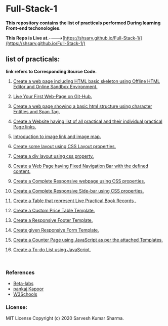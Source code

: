 # Full-Stack-1

**This repository contains the list of practicals performed During learning Front-end techonologies.**


**This Repo is Live at.**---->[https://shsarv.github.io/Full-Stack-1/](https://shsarv.github.io/Full-Stack-1/)



## list of practicals:

**link refers to Corresponding Source Code.**

1.  [Create a web page including HTML basic skeleton using Offline HTML Editor and Online Sandbox Environment.](https://github.com/shsarv/Full-Stack-1/blob/master/Practicals/practical1.html)

2.  [Live Your First Web-Page on Git-Hub.](https://github.com/shsarv/Full-Stack-1/blob/master/Practicals/practical2.html)

3.  [Create a web page showing a basic html structure using character Entities and Span Tag.](https://github.com/shsarv/Full-Stack-1/blob/master/Practicals/practical3.html)

4.  [Create a Website having list of all practical and their individual practical Page links.](https://github.com/shsarv/Full-Stack-1/blob/master/Practicals/practical4.html)

5.  [Introduction to image link and image map.](https://github.com/shsarv/Full-Stack-1/blob/master/Practicals/practical5.html)

6.  [Create some layout using CSS Layout properties.](https://github.com/shsarv/Full-Stack-1/blob/master/Practicals/practical6.html)

7. [Create a div layout using css property.](https://github.com/shsarv/Full-Stack-1/blob/master/Practicals/practical7.html)

8. [Create a Web Page having Fixed Navigation Bar with the defined content.](https://github.com/shsarv/Full-Stack-1/blob/master/Practicals/practical8.html)

9. [Create a Complete Responsive webpage using CSS properties.](https://github.com/shsarv/Full-Stack-1/blob/master/Practicals/practical9.html)

10. [Create a Complete Responsive Side-bar using CSS properties.](https://github.com/shsarv/Full-Stack-1/blob/master/Practicals/practical10.html)

11. [Create a Table that represent Live Practical Book Records .](https://github.com/shsarv/Full-Stack-1/blob/master/Practicals/practical11.html)

12. [Create a Custom Price Table Template.](https://github.com/shsarv/Full-Stack-1/blob/master/Practicals/practical12.html)

13. [Create a Responsive Footer Template.](https://github.com/shsarv/Full-Stack-1/blob/master/Practicals/practical13.html)

14. [Create given Responsive Form Template.](https://github.com/shsarv/Full-Stack-1/blob/master/Practicals/practical14.html)

15. [Create a Counter Page using JavaScript as per the attached Templates.](https://github.com/shsarv/Full-Stack-1/blob/master/Practicals/practical15.html)

16. [Create a To-do List using JavaScript.](https://github.com/shsarv/Full-Stack-1/blob/master/Practicals/practical16.html)




<br>

### References

* [Beta-labs](https://www.beta-labs.in/)
* [pankaj Kapoor](https://github.com/pankkap)
* [W3Schools](https://www.w3schools.com/)



### License:

   MIT License Copyright (c) 2020 Sarvesh Kumar Sharma.

    
